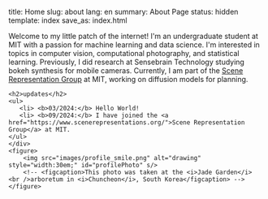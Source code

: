 title: Home
slug: about
lang: en
summary: About Page
status: hidden
template: index
save_as: index.html

<div id="flexIntro">
    <div id = "intro">
    Welcome to my little patch of the internet! I'm an undergraduate student at MIT with a passion for machine learning and data science.
    I'm interested in topics in computer vision, computational photography, and statistical learning. Previously, I did research at 
    Sensebrain Technology studying bokeh synthesis for mobile cameras. Currently, I am part of the 
    <a href="https://www.scenerepresentations.org/">Scene Representation Group</a> at MIT, working on diffusion models for planning.
    </p>
    
    <h2>updates</h2>
    <ul>
       <li> <b>03/2024:</b> Hello World! 
       <li> <b>09/2024:</b> I have joined the <a href="https://www.scenerepresentations.org/">Scene Representation Group</a> at MIT.
    </ul>
    </div>
    <figure>
        <img src="images/profile_smile.png" alt="drawing" style="width:30em;" id="profilePhoto" s/>
        <!-- <figcaption>This photo was taken at the <i>Jade Garden</i> <br />arboretum in <i>Chuncheon</i>, South Korea</figcaption> -->
    </figure>
</div>



